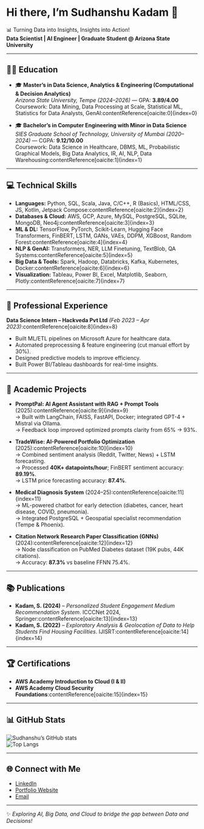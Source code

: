 # Hi there, I’m Sudhanshu Kadam 👋  
📊 Turning Data into Insights, Insights into Action!  
**Data Scientist | AI Engineer | Graduate Student @ Arizona State University**

---

## 👨‍🎓 Education
- 🎓 **Master’s in Data Science, Analytics & Engineering (Computational & Decision Analytics)**  
  *Arizona State University, Tempe (2024–2026)* — GPA: **3.89/4.00**  
  Coursework: Data Mining, Data Processing at Scale, Statistical ML, Statistics for Data Analysts, GenAI:contentReference[oaicite:0]{index=0}

- 🎓 **Bachelor’s in Computer Engineering with Minor in Data Science**  
  *SIES Graduate School of Technology, University of Mumbai (2020–2024)* — CGPA: **9.12/10.00**  
  Coursework: Data Science in Healthcare, DBMS, ML, Probabilistic Graphical Models, Big Data Analytics, IR, AI, NLP, Data Warehousing:contentReference[oaicite:1]{index=1}

---

## 💻 Technical Skills

- **Languages:** Python, SQL, Scala, Java, C/C++, R (Basics), HTML/CSS, JS, Kotlin, Jetpack Compose:contentReference[oaicite:2]{index=2}  
- **Databases & Cloud:** AWS, GCP, Azure, MySQL, PostgreSQL, SQLite, MongoDB, Neo4j:contentReference[oaicite:3]{index=3}  
- **ML & DL:** TensorFlow, PyTorch, Scikit-Learn, Hugging Face Transformers, FinBERT, LSTM, GANs, VAEs, DDPM, XGBoost, Random Forest:contentReference[oaicite:4]{index=4}  
- **NLP & GenAI:** Transformers, NER, LLM Finetuning, TextBlob, QA Systems:contentReference[oaicite:5]{index=5}  
- **Big Data & Tools:** Spark, Hadoop, Databricks, Kafka, Kubernetes, Docker:contentReference[oaicite:6]{index=6}  
- **Visualization:** Tableau, Power BI, Excel, Matplotlib, Seaborn, Plotly:contentReference[oaicite:7]{index=7}

---

## 🏢 Professional Experience

**Data Science Intern – Hackveda Pvt Ltd** *(Feb 2023 – Apr 2023)*:contentReference[oaicite:8]{index=8}  
- Built ML/ETL pipelines on Microsoft Azure for healthcare data.  
- Automated preprocessing & feature engineering (cut manual effort by 30%).  
- Designed predictive models to improve efficiency.  
- Built Power BI/Tableau dashboards for real-time insights.

---

## 🚀 Academic Projects

- **PromptPal: AI Agent Assistant with RAG + Prompt Tools** (2025):contentReference[oaicite:9]{index=9}  
  → Built with LangChain, FAISS, FastAPI, Docker; integrated GPT-4 + Mistral via Ollama.  
  → Feedback loop improved optimized prompts clarity from 65% → 93%.  

- **TradeWise: AI-Powered Portfolio Optimization** (2025):contentReference[oaicite:10]{index=10}  
  → Combined sentiment analysis (Reddit, Twitter, News) + LSTM forecasting.  
  → Processed **40K+ datapoints/hour**; FinBERT sentiment accuracy: **89.19%**.  
  → LSTM price forecasting accuracy: **87.4%**.  

- **Medical Diagnosis System** (2024–25):contentReference[oaicite:11]{index=11}  
  → ML-powered chatbot for early detection (diabetes, cancer, heart disease, COVID, pneumonia).  
  → Integrated PostgreSQL + Geospatial specialist recommendation (Tempe & Phoenix).  

- **Citation Network Research Paper Classification (GNNs)** (2024):contentReference[oaicite:12]{index=12}  
  → Node classification on PubMed Diabetes dataset (19K pubs, 44K citations).  
  → Accuracy: **87.3%** vs baseline FFNN 75.4%.  

---

## 📚 Publications
- **Kadam, S. (2024)** – *Personalized Student Engagement Medium Recommendation System*. ICCCNet 2024, Springer:contentReference[oaicite:13]{index=13}  
- **Kadam, S. (2022)** – *Exploratory Analysis & Geolocation of Data to Help Students Find Housing Facilities*. IJISRT:contentReference[oaicite:14]{index=14}

---

## 🏆 Certifications
- **AWS Academy Introduction to Cloud (I & II)**  
- **AWS Academy Cloud Security Foundations**:contentReference[oaicite:15]{index=15}

---

## 📊 GitHub Stats
![Sudhanshu’s GitHub stats](https://github-readme-stats.vercel.app/api?username=SUDHANSHUKADAM&show_icons=true&theme=tokyonight)  
![Top Langs](https://github-readme-stats.vercel.app/api/top-langs/?username=SUDHANSHUKADAM&layout=compact&theme=tokyonight)

---

## 🌐 Connect with Me
- [LinkedIn](https://www.linkedin.com/in/sudhanshu-kadam/)  
- [Portfolio Website](https://skadam.framer.website/)  
- [Email](mailto:skadam18@asu.edu)  

---
✨ *Exploring AI, Big Data, and Cloud to bridge the gap between Data and Decisions!*
